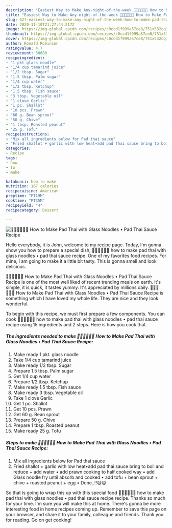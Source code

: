 ```yaml
---
description: "Easiest Way to Make Any-night-of-the-week 🧑🏽‍🍳🧑🏼‍🍳 How to Make Pad Thai with Glass Noodles • Pad Thai Sauce Recipe"
title: "Easiest Way to Make Any-night-of-the-week 🧑🏽‍🍳🧑🏼‍🍳 How to Make Pad Thai with Glass Noodles • Pad Thai Sauce Recipe"
slug: 627-easiest-way-to-make-any-night-of-the-week-how-to-make-pad-thai-with-glass-noodles-pad-thai-sauce-recipe
date: 2020-11-10T21:27:44.217Z
image: https://img-global.cpcdn.com/recipes/c0ccd1f999a57ce8/751x532cq70/🧑🏽🍳🧑🏼🍳-how-to-make-pad-thai-with-glass-noodles-•-pad-thai-sauce-recipe-recipe-main-photo.jpg
thumbnail: https://img-global.cpcdn.com/recipes/c0ccd1f999a57ce8/751x532cq70/🧑🏽🍳🧑🏼🍳-how-to-make-pad-thai-with-glass-noodles-•-pad-thai-sauce-recipe-recipe-main-photo.jpg
cover: https://img-global.cpcdn.com/recipes/c0ccd1f999a57ce8/751x532cq70/🧑🏽🍳🧑🏼🍳-how-to-make-pad-thai-with-glass-noodles-•-pad-thai-sauce-recipe-recipe-main-photo.jpg
author: Ronald Robinson
ratingvalue: 4.7
reviewcount: 38680
recipeingredient:
- "1 pkt glass noodle"
- "1/4 cup tamarind juice"
- "1/2 tbsp. Sugar"
- "1.5 tbsp. Palm sugar"
- "1/4 cup water"
- "1/2 tbsp. Ketchup"
- "1.5 tbsp. Fish sauce"
- "3 tbsp. Vegetable oil"
- "1 clove Garlic"
- "1 pc. Shallot"
- "10 pcs. Prawn"
- "60 g. Bean sprout"
- "50 g. Chive"
- "1 tbsp. Roasted peanut"
- "25 g. Tofu"
recipeinstructions:
- "Mix all ingredients below for Pad thai sauce"
- "Fried shallot + garlic with low heat•add pad thai sauce bring to boil and reduce + add water • add prawn cooking to half cooked way • add Glass noodle fry until absorb and cooked • add tofu + bean sprout + chive + roasted peanut + egg • Done..!!😋😋"
categories:
- Recipe
tags:
- how
- to
- make

katakunci: how to make 
nutrition: 167 calories
recipecuisine: American
preptime: "PT19M"
cooktime: "PT35M"
recipeyield: "4"
recipecategory: Dessert

---
```



![🧑🏽‍🍳🧑🏼‍🍳 How to Make Pad Thai with Glass Noodles • Pad Thai Sauce Recipe](https://img-global.cpcdn.com/recipes/c0ccd1f999a57ce8/751x532cq70/🧑🏽🍳🧑🏼🍳-how-to-make-pad-thai-with-glass-noodles-•-pad-thai-sauce-recipe-recipe-main-photo.jpg)

Hello everybody, it is John, welcome to my recipe page. Today, I'm gonna show you how to prepare a special dish, 🧑🏽‍🍳🧑🏼‍🍳 how to make pad thai with glass noodles • pad thai sauce recipe. One of my favorites food recipes. For mine, I am going to make it a little bit tasty. This is gonna smell and look delicious.



🧑🏽‍🍳🧑🏼‍🍳 How to Make Pad Thai with Glass Noodles • Pad Thai Sauce Recipe is one of the most well liked of recent trending meals on earth. It's simple, it is quick, it tastes yummy. It's appreciated by millions daily. 🧑🏽‍🍳🧑🏼‍🍳 How to Make Pad Thai with Glass Noodles • Pad Thai Sauce Recipe is something which I have loved my whole life. They are nice and they look wonderful.


To begin with this recipe, we must first prepare a few components. You can cook 🧑🏽‍🍳🧑🏼‍🍳 how to make pad thai with glass noodles • pad thai sauce recipe using 15 ingredients and 2 steps. Here is how you cook that.

<!--inarticleads1-->

##### The ingredients needed to make 🧑🏽‍🍳🧑🏼‍🍳 How to Make Pad Thai with Glass Noodles • Pad Thai Sauce Recipe:

1. Make ready 1 pkt. glass noodle
1. Take 1/4 cup tamarind juice
1. Make ready 1/2 tbsp. Sugar
1. Prepare 1.5 tbsp. Palm sugar
1. Get 1/4 cup water
1. Prepare 1/2 tbsp. Ketchup
1. Make ready 1.5 tbsp. Fish sauce
1. Make ready 3 tbsp. Vegetable oil
1. Take 1 clove Garlic
1. Get 1 pc. Shallot
1. Get 10 pcs. Prawn
1. Get 60 g. Bean sprout
1. Prepare 50 g. Chive
1. Prepare 1 tbsp. Roasted peanut
1. Make ready 25 g. Tofu




<!--inarticleads2-->

##### Steps to make 🧑🏽‍🍳🧑🏼‍🍳 How to Make Pad Thai with Glass Noodles • Pad Thai Sauce Recipe:

1. Mix all ingredients below for Pad thai sauce
1. Fried shallot + garlic with low heat•add pad thai sauce bring to boil and reduce + add water • add prawn cooking to half cooked way • add Glass noodle fry until absorb and cooked • add tofu + bean sprout + chive + roasted peanut + egg • Done..!!😋😋




So that is going to wrap this up with this special food 🧑🏽‍🍳🧑🏼‍🍳 how to make pad thai with glass noodles • pad thai sauce recipe recipe. Thanks so much for your time. I'm sure you will make this at home. There's gonna be more interesting food in home recipes coming up. Remember to save this page on your browser, and share it to your family, colleague and friends. Thank you for reading. Go on get cooking!
